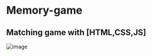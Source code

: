 # Memory-game

## Matching game with [HTML,CSS,JS]

![image](https://user-images.githubusercontent.com/63107268/219970656-6e20caae-3973-408f-be9d-6b4a983b683f.png)

